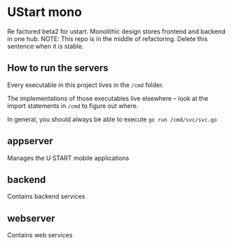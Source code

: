 # UStart mono
Re factored beta2 for ustart. Monolithic design stores frontend and backend in one hub.
NOTE: This repo is in the middle of refactoring.  Delete this sentence when it is stable.

## How to run the servers

Every executable in this project lives in the `/cmd` folder.

The implementations of those executables live elsewhere – look at the import statements in `/cmd` to figure out where.

In general, you should always be able to execute `go run /cmd/svc/svc.go`

## appserver
Manages the U·START mobile applications

## backend 
Contains backend services 

## webserver
Contains web services 
